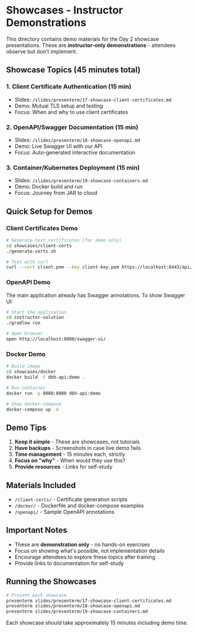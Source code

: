 # Showcases - Instructor Demonstrations

This directory contains demo materials for the Day 2 showcase presentations.
These are **instructor-only demonstrations** - attendees observe but don't implement.

## Showcase Topics (45 minutes total)

### 1. Client Certificate Authentication (15 min)
- Slides: `/slides/presenterm/17-showcase-client-certificates.md`
- Demo: Mutual TLS setup and testing
- Focus: When and why to use client certificates

### 2. OpenAPI/Swagger Documentation (15 min)
- Slides: `/slides/presenterm/18-showcase-openapi.md`
- Demo: Live Swagger UI with our API
- Focus: Auto-generated interactive documentation

### 3. Container/Kubernetes Deployment (15 min)
- Slides: `/slides/presenterm/19-showcase-containers.md`
- Demo: Docker build and run
- Focus: Journey from JAR to cloud

## Quick Setup for Demos

### Client Certificates Demo

```bash
# Generate test certificates (for demo only)
cd showcases/client-certs
./generate-certs.sh

# Test with curl
curl --cert client.pem --key client-key.pem https://localhost:8443/api/secure
```

### OpenAPI Demo

The main application already has Swagger annotations. To show Swagger UI:

```bash
# Start the application
cd instructor-solution
./gradlew run

# Open browser
open http://localhost:8080/swagger-ui/
```

### Docker Demo

```bash
# Build image
cd showcases/docker
docker build -t dbh-api:demo .

# Run container
docker run -p 8080:8080 dbh-api:demo

# Show docker-compose
docker-compose up -d
```

## Demo Tips

1. **Keep it simple** - These are showcases, not tutorials
2. **Have backups** - Screenshots in case live demo fails
3. **Time management** - 15 minutes each, strictly
4. **Focus on "why"** - When would they use this?
5. **Provide resources** - Links for self-study

## Materials Included

- `/client-certs/` - Certificate generation scripts
- `/docker/` - Dockerfile and docker-compose examples
- `/openapi/` - Sample OpenAPI annotations

## Important Notes

- These are **demonstration only** - no hands-on exercises
- Focus on showing what's possible, not implementation details
- Encourage attendees to explore these topics after training
- Provide links to documentation for self-study

## Running the Showcases

```bash
# Present each showcase
presenterm slides/presenterm/17-showcase-client-certificates.md
presenterm slides/presenterm/18-showcase-openapi.md
presenterm slides/presenterm/19-showcase-containers.md
```

Each showcase should take approximately 15 minutes including demo time.